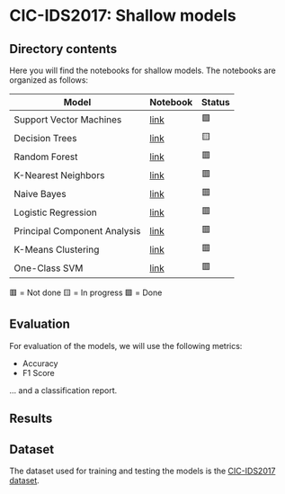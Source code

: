 # CIC-IDS2017: Shallow models

## Directory contents

Here you will find the notebooks for shallow models. The notebooks are organized as follows:

| Model                        | Notebook                                             | Status |
| ---------------------------- | ---------------------------------------------------- | ------ |
| Support Vector Machines      | [link](<./support_vector_machines_(SVM).ipynb>)      | 🟩     |
| Decision Trees               | [link](<./decision_trees_(DT).ipynb>)                | 🟨     |
| Random Forest                | [link](<./random_forest_(RF).ipynb>)                 | 🟥     |
| K-Nearest Neighbors          | [link](<./k-nearest_neighbors_(KNN).ipynb>)          | 🟥     |
| Naive Bayes                  | [link](<./naive_bayes_(NB).ipynb>)                   | 🟥     |
| Logistic Regression          | [link](<./logistic_regression_(LR).ipynb>)           | 🟥     |
| Principal Component Analysis | [link](<./principal_component_analysis_(PCA).ipynb>) | 🟥     |
| K-Means Clustering           | [link](<./k-means_clustering_(KMC).ipynb>)           | 🟥     |
| One-Class SVM                | [link](<./one-class_SVM_(OCSVM).ipynb>)              | 🟥     |

🟥 = Not done
🟨 = In progress
🟩 = Done

## Evaluation

For evaluation of the models, we will use the following metrics:

- Accuracy
- F1 Score

... and a classification report.

## Results

<!-- TO-DO -->

## Dataset

The dataset used for training and testing the models is the [CIC-IDS2017 dataset](https://www.unb.ca/cic/datasets/ids-2017.html).
